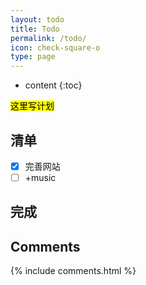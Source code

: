 ```yaml
---
layout: todo
title: Todo
permalink: /todo/
icon: check-square-o
type: page
---
```


* content
{:toc}

<mark>这里写计划</mark>
## 清单

* [x] 完善网站
* [ ] +music

## 完成

<!-- <iframe src="https://www.yinxiang.com/everhub/note/257ecedf-b543-4b1c-8680-65b721ba712c">
</iframe> -->

## Comments
{% include comments.html %}

